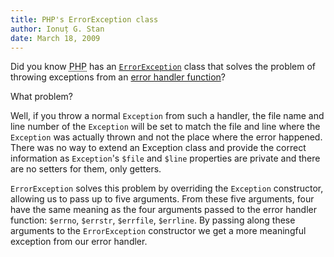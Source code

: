 ```yaml
---
title: PHP's ErrorException class
author: Ionuț G. Stan
date: March 18, 2009
---
```


Did you know <abbr title="PHP HyperText Preprocessor">PHP</abbr> has an
[`ErrorException`][1] class</a> that solves the problem of throwing exceptions
from an [error handler function][2]?

What problem?

Well, if you throw a normal `Exception` from such a handler, the file name and
line number of the `Exception` will be set to match the file and line where the
`Exception` was actually thrown and not the place where the error happened.
There was no way to extend an Exception class and provide the correct information
as `Exception`'s `$file` and `$line` properties are private and there are no
setters for them, only getters.

`ErrorException` solves this problem by overriding the `Exception` constructor,
allowing us to pass up to five arguments. From these five arguments, four have
the same meaning as the four arguments passed to the error handler function:
`$errno`, `$errstr`, `$errfile`, `$errline`. By passing along these arguments to
the `ErrorException` constructor we get a more meaningful exception from our error
handler.


[1]: http://www.php.net/manual/en/class.errorexception.php
[2]: http://www.php.net/manual/en/function.set-error-handler.php
